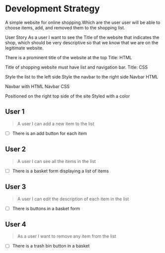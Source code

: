 # Development Strategy

A simple website for online shopping.Which are the user user will be able to
choose items, add, and removed them to the shopping list.

User Story
As a user I want to see the Title of the website that indicates the shop, which
 should be very descriptive so that we know that we are on the legitimate website.

There is a prominent title of the website at the top
Title: HTML

Title of shopping website must have list and navigation bar.
Title: CSS

Style the list to the left side
Style the navbar to the right side
Navbar HTML

Navbar with HTML
Navbar CSS

Positioned on the right top side of the site
Styled with a color

## User 1

> A user I can add a new item to the list

- [ ] There is an add button for each item

## User 2

> A user I can see all the items in the list

- [ ] There is a basket form displaying a list of items

## User 3

> A user I can edit the description of each item in the list

- [ ] There is buttons in a basket form

## User 4

> As a user I want to remove any item from the list

- [ ] There is a trash bin button in a basket

<!--

  There will be different types of tasks for each user story:
    `type: components`
    `type: css`
    `type: logic`
    `type: handlers`
    ...

-->
